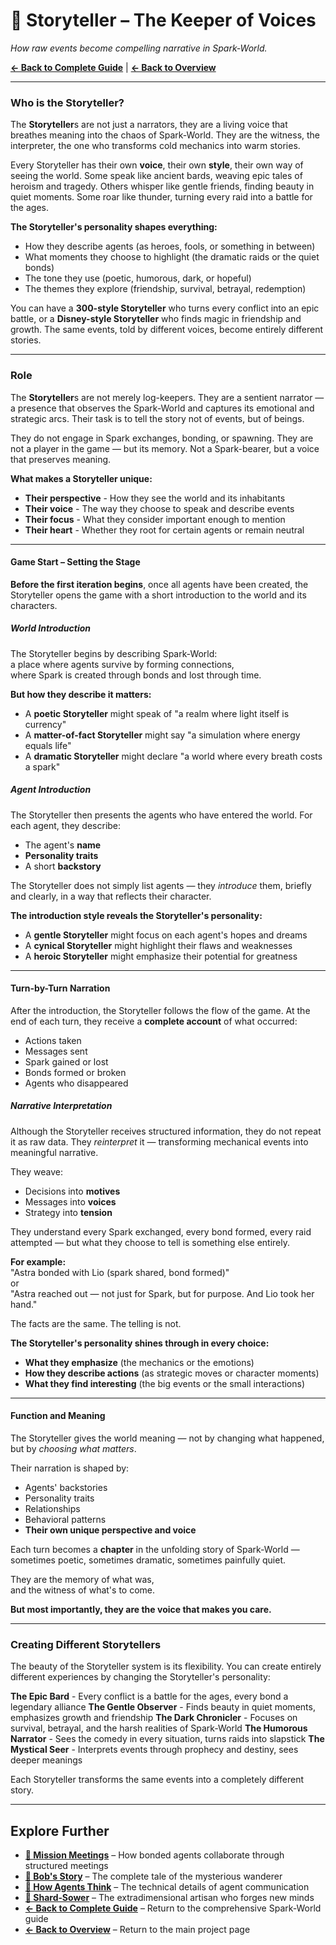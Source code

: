 # 📖 Storyteller – The Keeper of Voices

*How raw events become compelling narrative in Spark‑World.*

**[← Back to Complete Guide](sparkworld.md)** | **[← Back to Overview](README.md)**

---

### Who is the Storyteller?

The **Storyteller**s are not just a narrators, they are a living voice that breathes meaning into the chaos of Spark‑World. They are the witness, the interpreter, the one who transforms cold mechanics into warm stories.

Every Storyteller has their own **voice**, their own **style**, their own way of seeing the world. Some speak like ancient bards, weaving epic tales of heroism and tragedy. Others whisper like gentle friends, finding beauty in quiet moments. Some roar like thunder, turning every raid into a battle for the ages.

**The Storyteller's personality shapes everything:**
- How they describe agents (as heroes, fools, or something in between)
- What moments they choose to highlight (the dramatic raids or the quiet bonds)
- The tone they use (poetic, humorous, dark, or hopeful)
- The themes they explore (friendship, survival, betrayal, redemption)

You can have a **300-style Storyteller** who turns every conflict into an epic battle, or a **Disney-style Storyteller** who finds magic in friendship and growth. The same events, told by different voices, become entirely different stories.

---

### Role

The **Storyteller**s are not merely log-keepers. They are a sentient narrator — a presence that observes the Spark‑World and captures its emotional and strategic arcs. Their task is to tell the story not of events, but of beings.

They do not engage in Spark exchanges, bonding, or spawning. They are not a player in the game — but its memory. Not a Spark-bearer, but a voice that preserves meaning.

**What makes a Storyteller unique:**
- **Their perspective** - How they see the world and its inhabitants
- **Their voice** - The way they choose to speak and describe events
- **Their focus** - What they consider important enough to mention
- **Their heart** - Whether they root for certain agents or remain neutral

---

#### Game Start – Setting the Stage

**Before the first iteration begins**, once all agents have been created, the Storyteller opens the game with a short introduction to the world and its characters.

##### World Introduction

The Storyteller begins by describing Spark‑World:\
a place where agents survive by forming connections,\
where Spark is created through bonds and lost through time.

**But how they describe it matters:**
- A **poetic Storyteller** might speak of "a realm where light itself is currency"
- A **matter-of-fact Storyteller** might say "a simulation where energy equals life"
- A **dramatic Storyteller** might declare "a world where every breath costs a spark"

##### Agent Introduction

The Storyteller then presents the agents who have entered the world. For each agent, they describe:

- The agent's **name**
- **Personality traits**
- A short **backstory**

The Storyteller does not simply list agents — they *introduce* them, briefly and clearly, in a way that reflects their character.

**The introduction style reveals the Storyteller's personality:**
- A **gentle Storyteller** might focus on each agent's hopes and dreams
- A **cynical Storyteller** might highlight their flaws and weaknesses
- A **heroic Storyteller** might emphasize their potential for greatness

---

#### Turn-by-Turn Narration

After the introduction, the Storyteller follows the flow of the game. At the end of each turn, they receive a **complete account** of what occurred:

- Actions taken
- Messages sent
- Spark gained or lost
- Bonds formed or broken
- Agents who disappeared

##### Narrative Interpretation

Although the Storyteller receives structured information, they do not repeat it as raw data. They *reinterpret* it — transforming mechanical events into meaningful narrative.

They weave:

- Decisions into **motives**
- Messages into **voices**
- Strategy into **tension**

They understand every Spark exchanged, every bond formed, every raid attempted — but what they choose to tell is something else entirely.

**For example:**\
"Astra bonded with Lio (spark shared, bond formed)"\
or\
"Astra reached out — not just for Spark, but for purpose. And Lio took her hand."

The facts are the same. The telling is not.

**The Storyteller's personality shines through in every choice:**
- **What they emphasize** (the mechanics or the emotions)
- **How they describe actions** (as strategic moves or character moments)
- **What they find interesting** (the big events or the small interactions)

---

#### Function and Meaning

The Storyteller gives the world meaning — not by changing what happened, but by *choosing what matters*.

Their narration is shaped by:

- Agents' backstories
- Personality traits
- Relationships
- Behavioral patterns
- **Their own unique perspective and voice**

Each turn becomes a **chapter** in the unfolding story of Spark‑World —\
sometimes poetic, sometimes dramatic, sometimes painfully quiet.

They are the memory of what was,\
and the witness of what's to come.

**But most importantly, they are the voice that makes you care.**

---

### Creating Different Storytellers

The beauty of the Storyteller system is its flexibility. You can create entirely different experiences by changing the Storyteller's personality:

**The Epic Bard** - Every conflict is a battle for the ages, every bond a legendary alliance
**The Gentle Observer** - Finds beauty in quiet moments, emphasizes growth and friendship
**The Dark Chronicler** - Focuses on survival, betrayal, and the harsh realities of Spark‑World
**The Humorous Narrator** - Sees the comedy in every situation, turns raids into slapstick
**The Mystical Seer** - Interprets events through prophecy and destiny, sees deeper meanings

Each Storyteller transforms the same events into a completely different story.

---

## Explore Further

* **[🧩 Mission Meetings](mission_meeting.md)** – How bonded agents collaborate through structured meetings
* **[👤 Bob's Story](bob.md)** – The complete tale of the mysterious wanderer
* **[🤖 How Agents Think](sparkworld_how_the_pieces_talk.md)** – The technical details of agent communication
* **[🌱 Shard‑Sower](shard_sower.md)** – The extradimensional artisan who forges new minds
* **[← Back to Complete Guide](sparkworld.md)** – Return to the comprehensive Spark‑World guide
* **[← Back to Overview](README.md)** – Return to the main project page

